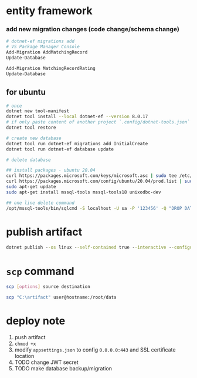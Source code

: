 # entity framework

### add new migration changes (code change/schema change)

```sh
# dotnet-ef migrations add
# VS Package Manager Console
Add-Migration AddMatchingRecord
Update-Database

Add-Migration MatchingRecordRating
Update-Database
```

## for ubuntu

```sh
# once
dotnet new tool-manifest
dotnet tool install --local dotnet-ef --version 8.0.17
# if only paste content of another project `.config/dotnet-tools.json`
dotnet tool restore

# create new database
dotnet tool run dotnet-ef migrations add InitialCreate
dotnet tool run dotnet-ef database update

# delete database

## install packages - ubuntu 20.04
curl https://packages.microsoft.com/keys/microsoft.asc | sudo tee /etc/apt/trusted.gpg.d/microsoft.asc
curl https://packages.microsoft.com/config/ubuntu/20.04/prod.list | sudo tee /etc/apt/sources.list.d/mssql-release.list
sudo apt-get update
sudo apt-get install mssql-tools mssql-tools18 unixodbc-dev

## one line delete command
/opt/mssql-tools/bin/sqlcmd -S localhost -U sa -P '123456' -Q "DROP DATABASE PRN232_Library;"
```

# publish artifact

```cmd
dotnet publish --os linux --self-contained true --interactive --configuration Release --output publish
```

# `scp` command

```sh
scp [options] source destination

scp "C:\artifact" user@hostname:/root/data
```

# deploy note

1. push artifact
2. `chmod +x`
3. modify `appsettings.json` to config `0.0.0.0:443` and SSL certificate location
4. TODO change JWT secret
5. TODO make database backup/migration

